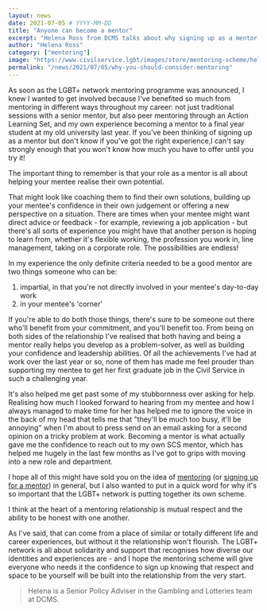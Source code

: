 ```yaml
---
layout: news
date: 2021-07-05 # YYYY-MM-DD
title: "Anyone can become a mentor"
excerpt: "Helena Ross from DCMS talks about why signing up as a mentor is a great idea - and why you shouldn't worry about having the 'right' experience!"
author: "Helena Ross"
category: ["mentoring"]
image: "https://www.civilservice.lgbt/images/store/mentoring-scheme/helena-ross.png"
permalink: "/news/2021/07/05/why-you-should-consider-mentoring"
---
```


As soon as the LGBT+ network mentoring programme was announced, I knew I wanted to get involved because I've benefited so much from mentoring in different ways throughout my career: not just traditional sessions with a senior mentor, but also peer mentoring through an Action Learning Set, and my own experience becoming a mentor to a final year student at my old university last year. If you've been thinking of signing up as a mentor but don't know if you've got the right experience,I can't say strongly enough that you won't know how much you have to offer until you try it!

The important thing to remember is that your role as a mentor is all about helping your mentee realise their own potential.

That might look like coaching them to find their own solutions, building up your mentee's confidence in their own judgement or offering a new perspective on a situation. There are times when your mentee might want direct advice or feedback - for example, reviewing a job application - but there's all sorts of experience you might have that another person is hoping to learn from, whether it's flexible working, the profession you work in, line management, taking on a corporate role. The possibilities are endless!

In my experience the only definite criteria needed to be a good mentor are two things someone who can be:

1. impartial, in that you're not directly involved in your mentee's day-to-day work
2. in your mentee's 'corner'

If you're able to do both those things, there's sure to be someone out there who'll benefit from your commitment, and you'll benefit too. From being on both sides of the relationship I've realised that both having and being a mentor really helps you develop as a problem-solver, as well as building your confidence and leadership abilities. Of all the achievements I've had at work over the last year or so, none of them has made me feel prouder than supporting my mentee to get her first graduate job in the Civil Service in such a challenging year.

It's also helped me get past some of my stubbornness over asking for help. Realising how much I looked forward to hearing from my mentee and how I always managed to make time for her has helped me to ignore the voice in the back of my head that tells me that "they'll be much too busy, it'll be annoying" when I'm about to press send on an email asking for a second opinion on a tricky problem at work. Becoming a mentor is what actually gave me the confidence to reach out to my own SCS mentor, which has helped me hugely in the last few months as I've got to grips with moving into a new role and department.

I hope all of this might have sold you on the idea of [mentoring](/publication/register-as-a-mentor) (or [signing up for a mentor](/publication/register-as-a-mentee)) in general, but I also wanted to put in a quick word for why it's so important that the LGBT+ network is putting together its own scheme.

I think at the heart of a mentoring relationship is mutual respect and the ability to be honest with one another.

As I've said, that can come from a place of similar or totally different life and career experiences, but without it the relationship won't flourish. The LGBT+ network is all about solidarity and support that recognises how diverse our identities and experiences are - and I hope the mentoring scheme will give everyone who needs it the confidence to sign up knowing that respect and space to be yourself will be built into the relationship from the very start.

> Helena is a Senior Policy Adviser in the Gambling and Lotteries team at DCMS.